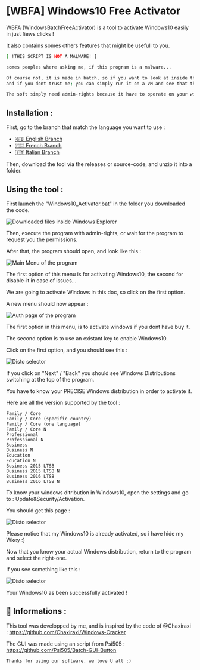 
# [WBFA] Windows10 Free Activator

WBFA (WindowsBatchFreeActivator) is a tool to activate Windows10 easily in just fiews clicks !

It also contains somes others features that might be usefull to you.




```bash
[ !THIS SCRIPT IS NOT A MALWARE! ]

somes peoples where asking me, if this program is a malware...

Of course not, it is made in batch, so if you want to look at inside the code you can, 
and if you dont trust me; you can simply run it on a VM and see that there is no malwares.

The soft simply need admin-rights because it have to operate on your windows system, thats it !
```
## Installation :
First, go to the branch that match the language you want to use :
 - [🇬🇧 English Branch](https://awesomeopensource.com/project/elangosundar/awesome-README-templates)
 - [🇫🇷 French Branch](https://github.com/matiassingers/awesome-readme)
 - [🇮🇹 Italian Branch](https://bulldogjob.com/news/449-how-to-write-a-good-readme-for-your-github-project)

Then, download the tool via the releases or source-code, and unzip it into a folder.
## Using the tool :

First launch the "Windows10_Activator.bat" in the folder you downloaded the code.

![Downloaded files inside Windows Explorer](https://zupimages.net/up/22/41/u9wk.png)

Then, execute the program with admin-rights, or wait for the program to request you the permissions.

After that, the program should open, and look like this :

![Main Menu of the program](https://zupimages.net/up/22/41/28s8.png)

The first option of this menu is for activating Windows10, the second for disable-it in case of issues...

We are going to activate Windows in this doc, so click on the first option.

A new menu should now appear :

![Auth page of the program](https://zupimages.net/up/22/41/5nmi.png)

The first option in this menu, is to activate windows if you dont have buy it.

The second option is to use an existant key to enable Windows10.

Click on the first option, and you should see this :

![Disto selector](https://zupimages.net/up/22/41/qf7u.png)

If you click on "Next" / "Back" you should see Windows Distributions switching at the top of the program.

You have to know your PRECISE Windows distribution in order to activate it.

Here are all the version supported by the tool :

```
Family / Core
Family / Core (specific country)
Family / Core (one language)
Family / Core N
Professional
Professional N
Business
Business N
Education
Education N
Business 2015 LTSB
Business 2015 LTSB N
Business 2016 LTSB
Business 2016 LTSB N
```

To know your windows ditribution in Windows10, open the settings and go to : Update&Security/Activation.

You should get this page :

![Disto selector](https://zupimages.net/up/22/41/8shu.png)

Please notice that my Windows10 is already activated, so i have hide my Wkey :)

Now that you know your actual Windows distribution, return to the program and select the right-one.

If you see something like this :

![Disto selector](https://zupimages.net/up/22/41/zx4s.png)

Your Windows10 as been successfully activated !

## 🚀 Informations :
This tool was developped by me, and is inspired by the code of @Chaxiraxi :
https://github.com/Chaxiraxi/Windows-Cracker

The GUI was made using an script from Psi505 :                                   
https://github.com/Psi505/Batch-GUI-Button


``` Thanks for using our software. we love U all :) ```